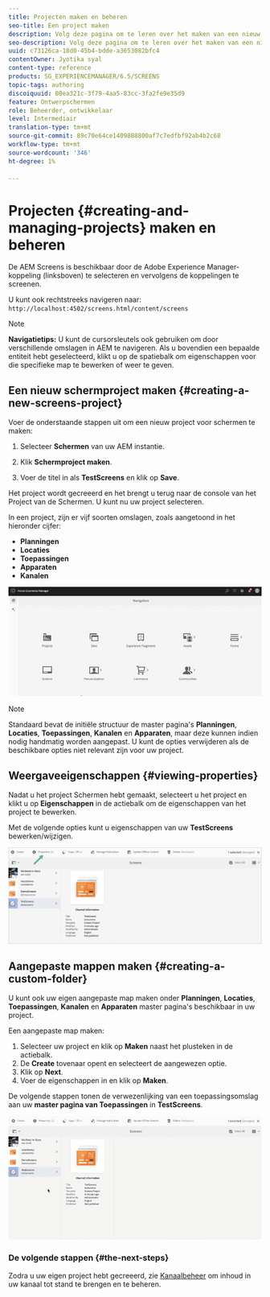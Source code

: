 ```yaml
---
title: Projecten maken en beheren
seo-title: Een project maken
description: Volg deze pagina om te leren over het maken van een nieuw project Screens.
seo-description: Volg deze pagina om te leren over het maken van een nieuw project Screens.
uuid: c73126ca-18d0-45b4-bdde-a3653082bfc4
contentOwner: Jyotika syal
content-type: reference
products: SG_EXPERIENCEMANAGER/6.5/SCREENS
topic-tags: authoring
discoiquuid: 00ea321c-3f79-4aa5-83cc-3fa2fe9e35d9
feature: Ontwerpschermen
role: Beheerder, ontwikkelaar
level: Intermediair
translation-type: tm+mt
source-git-commit: 89c70e64ce1409888800af7c7edfbf92ab4b2c68
workflow-type: tm+mt
source-wordcount: '346'
ht-degree: 1%

---
```



# Projecten {#creating-and-managing-projects} maken en beheren

De AEM Screens is beschikbaar door de Adobe Experience Manager-koppeling (linksboven) te selecteren en vervolgens de koppelingen te screenen.

U kunt ook rechtstreeks navigeren naar: `http://localhost:4502/screens.html/content/screens`


>[!NOTE]
>**Navigatietips:**
>U kunt de cursorsleutels ook gebruiken om door verschillende omslagen in AEM te navigeren. Als u bovendien een bepaalde entiteit hebt geselecteerd, klikt u op de spatiebalk om eigenschappen voor die specifieke map te bewerken of weer te geven.

## Een nieuw schermproject maken {#creating-a-new-screens-project}

Voer de onderstaande stappen uit om een nieuw project voor schermen te maken:

1. Selecteer **Schermen** van uw AEM instantie.

1. Klik **Schermproject maken**.

1. Voer de titel in als **TestScreens** en klik op **Save**.

Het project wordt gecreeerd en het brengt u terug naar de console van het Project van de Schermen. U kunt nu uw project selecteren.

In een project, zijn er vijf soorten omslagen, zoals aangetoond in het hieronder cijfer:

* **Planningen**
* **Locaties**
* **Toepassingen**
* **Apparaten**
* **Kanalen**

![player1](assets/create-project.gif)

>[!NOTE]
>
>Standaard bevat de initiële structuur de master pagina&#39;s **Planningen**, **Locaties**, **Toepassingen**, **Kanalen** en **Apparaten**, maar deze kunnen indien nodig handmatig worden aangepast. U kunt de opties verwijderen als de beschikbare opties niet relevant zijn voor uw project.


## Weergaveeigenschappen {#viewing-properties}

Nadat u het project Schermen hebt gemaakt, selecteert u het project en klikt u op **Eigenschappen** in de actiebalk om de eigenschappen van het project te bewerken.

Met de volgende opties kunt u eigenschappen van uw **TestScreens** bewerken/wijzigen.

![afbeelding](assets/create-project2.png)


## Aangepaste mappen maken {#creating-a-custom-folder}

U kunt ook uw eigen aangepaste map maken onder **Planningen**, **Locaties**, **Toepassingen**, **Kanalen** en **Apparaten** master pagina&#39;s beschikbaar in uw project.

Een aangepaste map maken:

1. Selecteer uw project en klik op **Maken** naast het plusteken in de actiebalk.
1. De **Create** tovenaar opent en selecteert de aangewezen optie.
1. Klik op **Next**.
1. Voer de eigenschappen in en klik op **Maken**.

De volgende stappen tonen de verwezenlijking van een toepassingsomslag aan uw **master pagina van Toepassingen** in **TestScreens**.

![player2-1](assets/create-project3.gif)

### De volgende stappen {#the-next-steps}

Zodra u uw eigen project hebt gecreeerd, zie [Kanaalbeheer](managing-channels.md) om inhoud in uw kanaal tot stand te brengen en te beheren.

